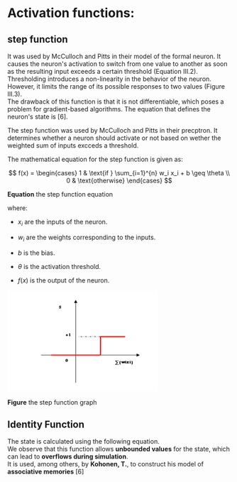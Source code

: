 # Activation functions:

## step function

It was used by McCulloch and Pitts in their model of the formal neuron. It causes the neuron's activation to switch from one value to another as soon as the resulting input exceeds a certain threshold (Equation III.2). Thresholding introduces a non-linearity in the behavior of the neuron. However, it limits the range of its possible responses to two values (Figure III.3).  
The drawback of this function is that it is not differentiable, which poses a problem for gradient-based algorithms. The equation that defines the neuron's state is [6].



The step function was used by McCulloch and Pitts in their precptron. It determines whether a neuron should activate or not based on wether the weighted sum of inputs excceds a threshold.

The mathematical equation for the step function is given as:

$$
f(x) = 
\begin{cases}
1 & \text{if } \sum_{i=1}^{n} w_i x_i + b \geq \theta \\
0 & \text{otherwise}
\end{cases}
$$

**Equation** the step function equation

where:

- $x_{i}$ are the inputs of the neuron.

- $w_{i}$ are the weights corresponding to the inputs.

- $b$ is the bias.

- $θ$ is the activation threshold.

- $f(x)$ is the output of the neuron.



<img src="assets/2025-05-25-13-17-02-image.png" title="" alt="" data-align="center">

**Figure** the step function graph





## Identity Function

The state is calculated using the following equation.  
We observe that this function allows **unbounded values** for the state, which can lead to **overflows during simulation**.  
It is used, among others, by **Kohonen, T.**, to construct his model of **associative memories** [6]
































